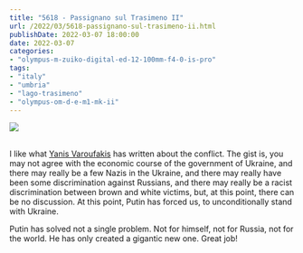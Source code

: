```yaml
---
title: "5618 - Passignano sul Trasimeno II"
url: /2022/03/5618-passignano-sul-trasimeno-ii.html
publishDate: 2022-03-07 18:00:00
date: 2022-03-07
categories:
- "olympus-m-zuiko-digital-ed-12-100mm-f4-0-is-pro"
tags:
- "italy"
- "umbria"
- "lago-trasimeno"
- "olympus-om-d-e-m1-mk-ii"
---
```

<div class="container">
<div class="center"><a target="_blank" href="https://d25zfm9zpd7gm5.cloudfront.net/1200x1200/2019/20190904_092036_lr.jpg"><img class="webfeedsFeaturedVisual" src="https://d25zfm9zpd7gm5.cloudfront.net/0600x0600/2019/20190904_092036_lr.jpg" /></a></div>
</div>
<br />

I like what [Yanis
Varoufakis](https://www.yanisvaroufakis.eu/2022/03/05/what-we-must-in-the-face-of-putins-criminal-invasion-of-ukraine-a-personal-view-plus-a-heartwarming-manifesto-by-russian-comrades/)
has written about the conflict. The gist is, you may not
agree with the economic course of the government of Ukraine,
and there may really be a few Nazis in the Ukraine, and
there may really have been some discrimination against
Russians, and there may really be a racist discrimination
between brown and white victims, but, at this point, there
can be no discussion. At this point, Putin has forced us, to
unconditionally stand with Ukraine.

Putin has solved not a single problem. Not for himself, not
for Russia, not for the world. He has only created a
gigantic new one. Great job!
